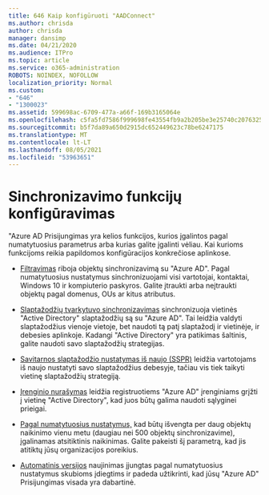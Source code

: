 ```yaml
---
title: 646 Kaip konfigūruoti "AADConnect"
ms.author: chrisda
author: chrisda
manager: dansimp
ms.date: 04/21/2020
ms.audience: ITPro
ms.topic: article
ms.service: o365-administration
ROBOTS: NOINDEX, NOFOLLOW
localization_priority: Normal
ms.custom:
- "646"
- "1300023"
ms.assetid: 599698ac-6709-477a-a66f-169b3165064e
ms.openlocfilehash: c5fa5fd7586f999698fe43554fb9a2b205be3e25740c20763254a38d41297e0c
ms.sourcegitcommit: b5f7da89a650d2915dc652449623c78be6247175
ms.translationtype: MT
ms.contentlocale: lt-LT
ms.lasthandoff: 08/05/2021
ms.locfileid: "53963651"
---
```

# <a name="configure-sync-features"></a>Sinchronizavimo funkcijų konfigūravimas

"Azure AD Prisijungimas yra kelios funkcijos, kurios įgalintos pagal numatytuosius parametrus arba kurias galite įgalinti vėliau. Kai kurioms funkcijoms reikia papildomos konfigūracijos konkrečiose aplinkose.

- [Filtravimas](https://docs.microsoft.com/azure/active-directory/connect/active-directory-aadconnectsync-configure-filtering) riboja objektų sinchronizavimą su "Azure AD". Pagal numatytuosius nustatymus sinchronizuojami visi vartotojai, kontaktai, Windows 10 ir kompiuterio paskyros. Galite įtraukti arba neįtraukti objektų pagal domenus, OUs ar kitus atributus.

- [Slaptažodžių tvarkytuvo sinchronizavimas](https://docs.microsoft.com/azure/active-directory/connect/active-directory-aadconnectsync-implement-password-hash-synchronization) sinchronizuoja vietinės "Active Directory" slaptažodžių są su "Azure AD". Tai leidžia valdyti slaptažodžius vienoje vietoje, bet naudoti tą patį slaptažodį ir vietinėje, ir debesies aplinkoje. Kadangi "Active Directory" yra patikimas šaltinis, galite naudoti savo slaptažodžių strategijas.

- [Savitarnos slaptažodžio nustatymas iš naujo (SSPR)](https://docs.microsoft.com/azure/active-directory/authentication/quickstart-sspr) leidžia vartotojams iš naujo nustatyti savo slaptažodžius debesyje, tačiau vis tiek taikyti vietinę slaptažodžių strategiją.

- [Įrenginio nurašymas](https://docs.microsoft.com/azure/active-directory/connect/active-directory-aadconnect-feature-device-writeback) leidžia registruotiems "Azure AD" įrenginiams grįžti į vietinę "Active Directory", kad juos būtų galima naudoti sąlyginei prieigai.

- [Pagal numatytuosius nustatymus,](https://docs.microsoft.com/azure/active-directory/connect/active-directory-aadconnectsync-feature-prevent-accidental-deletes) kad būtų išvengta per daug objektų naikinimo vienu metu (daugiau nei 500 objektų sinchronizavime), įgalinamas atsitiktinis naikinimas. Galite pakeisti šį parametrą, kad jis atitiktų jūsų organizacijos poreikius.

- [Automatinis versijos](https://docs.microsoft.com/azure/active-directory/connect/active-directory-aadconnect-feature-automatic-upgrade) naujinimas įjungtas pagal numatytuosius nustatymus skubioms įdiegtims ir padeda užtikrinti, kad jūsų "Azure AD" Prisijungimas visada yra dabartinė.
